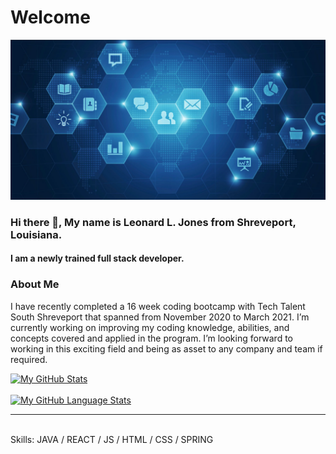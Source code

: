 <div class="header">
  <h1>Welcome</h1>
 </div>
<img src="https://github.com/LLJ3288/LLJ3288/blob/main/techfour.PNG" title="Title of image" alt="alt text here"/>


###  Hi there 👋, My name is Leonard L. Jones from Shreveport, Louisiana. 
 #### I am a newly trained full stack developer. 
  ### About Me
  
I have recently completed a 16 week coding bootcamp with Tech Talent South Shreveport that spanned from November 2020 to March 2021. I’m currently working on improving my coding knowledge, abilities, and concepts covered and applied in the program. I’m looking forward to working in this exciting field and being as asset to any company and team if required. 


[![My GitHub Stats](https://github-readme-stats.vercel.app/api/?username=LLJ3288&count_private=true&theme=tokyonight&showicons=true)]()
<br>
<br>
[![My GitHub Language Stats](https://github-readme-stats.vercel.app/api/top-langs/?username=LLJ3288&langs_count=5&theme=tokyonight)]()

<hr>
<br>
Skills:  JAVA / REACT / JS / HTML / CSS / SPRING


<!--
**LLJ3288/LLJ3288** is a ✨ _special_ ✨ repository because its `README.md` (this file) appears on your GitHub profile.


<br>
<br>
<div class="header">
  <h1>Header</h1>
</div>

### Hi there 👋, My name is Leonard L. Jones.
#### Full stack developer. 
![Full stack developer. ](https://github.com/LLJ3288/LLJ3288/blob/main/techfour.PNG)

I have recently completed a 16 week coding boot camp with Tech Talent South Shreveport that spanned from November 2020 to March 2021. I am currently working on improving my coding knowledge, abilities, and concepts covered and applied in the program. I’m looking forward to working in this exciting field and being as asset to any company and team if required.

Skills: REACT / JS / HTML / CSS

- 🔭 I’m currently working on this page. 

### Hi there 👋, My name is Leonard L. Jones.
#### Full stack developer. 
![Full stack developer. ](https://github.com/LLJ3288/LLJ3288/blob/main/techfour.PNG)

I have recently completed a 16 week coding boot camp with Tech Talent South Shreveport that spanned from November 2020 to March 2021. I am currently working on improving my coding knowledge, abilities, and concepts covered and applied in the program. I’m looking forward to working in this exciting field and being as asset to any company and team if required.

Skills: REACT / JS / HTML / CSS

- 🔭 I’m currently working on this page. 













 



























